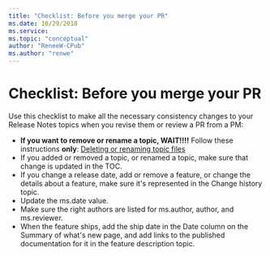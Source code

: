 ```yaml
---
title: "Checklist: Before you merge your PR"
ms.date: 10/29/2018
ms.service: 
ms.topic: "conceptual"
author: "ReneeW-CPub"
ms.author: "renwe"
---
```

# Checklist: Before you merge your PR

Use this checklist to make all the necessary consistency changes to your Release Notes topics when you revise them or review a PR from a PM:
- **If you want to remove or rename a topic, WAIT!!!!** Follow these instructions **only**: [Deleting or renaming topic files](delete-rename.md)
- If you added or removed a topic, or renamed a topic, make sure that change is updated in the TOC.
- If you change a release date, add or remove a feature, or change the details about a feature, make sure it's represented in the Change history topic.
- Update the ms.date value.
- Make sure the right authors are listed for ms.author, author, and ms.reviewer.
- When the feature ships, add the ship date in the Date column on the Summary of what's new page, and add links to the published documentation for it in the feature description topic.  
